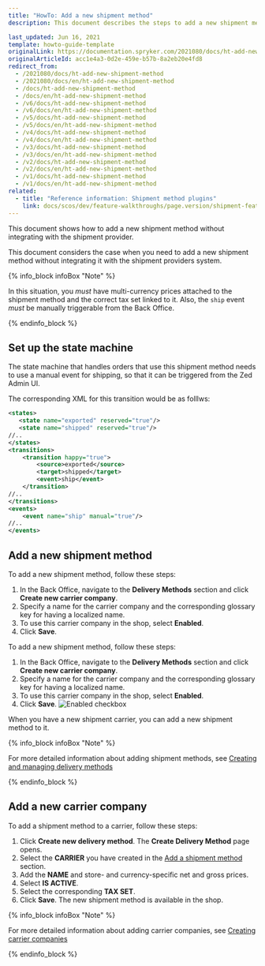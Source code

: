 ```yaml
---
title: "HowTo: Add a new shipment method"
description: This document describes the steps to add a new shipment method, without integrating with the shipment provider.

last_updated: Jun 16, 2021
template: howto-guide-template
originalLink: https://documentation.spryker.com/2021080/docs/ht-add-new-shipment-method
originalArticleId: acc1e4a3-0d2e-459e-b57b-8a2eb20e4fd8
redirect_from:
  - /2021080/docs/ht-add-new-shipment-method
  - /2021080/docs/en/ht-add-new-shipment-method
  - /docs/ht-add-new-shipment-method
  - /docs/en/ht-add-new-shipment-method
  - /v6/docs/ht-add-new-shipment-method
  - /v6/docs/en/ht-add-new-shipment-method
  - /v5/docs/ht-add-new-shipment-method
  - /v5/docs/en/ht-add-new-shipment-method
  - /v4/docs/ht-add-new-shipment-method
  - /v4/docs/en/ht-add-new-shipment-method
  - /v3/docs/ht-add-new-shipment-method
  - /v3/docs/en/ht-add-new-shipment-method
  - /v2/docs/ht-add-new-shipment-method
  - /v2/docs/en/ht-add-new-shipment-method
  - /v1/docs/ht-add-new-shipment-method
  - /v1/docs/en/ht-add-new-shipment-method
related:
  - title: "Reference information: Shipment method plugins"
    link: docs/scos/dev/feature-walkthroughs/page.version/shipment-feature-walkthrough/reference-information-shipment-method-plugins.html
---
```


This document shows how to add a new shipment method without integrating with the shipment provider.

This document considers the case when you need to add a new shipment method without integrating it with the shipment providers system.

{% info_block infoBox "Note" %}

In this situation, you *must* have multi-currency prices attached to the shipment method and the correct tax set linked to it. Also, the `ship` event *must* be manually triggerable from the Back Office.

{% endinfo_block %}

## Set up the state machine

The state machine that handles orders that use this shipment method needs to use a manual event for shipping, so that it can be triggered from the Zed Admin UI.

<!--../../Resources/Images/ship_event.png -->

The corresponding XML for this transition would be as folllws:

```xml
<states>
   <state name="exported" reserved="true"/>
   <state name="shipped" reserved="true"/>
//..
</states>
<transitions>
    <transition happy="true">
        <source>exported</source>
        <target>shipped</target>
        <event>ship</event>
    </transition>
//..
</transitions>
<events>
    <event name="ship" manual="true"/>
//..
</events>
```

## Add a new shipment method

To add a new shipment method, follow these steps:
1. In the Back Office, navigate to the **Delivery Methods** section and click **Create new carrier company**.
2. Specify a name for the carrier company and the corresponding glossary key for having a localized name.
3. To use this carrier company in the shop, select **Enabled**.
4. Click **Save**.
<!-- ../../Resources/Images/ui_add_carrier_cmpany.png-->

To add a new shipment method, follow these steps:
1. In the Back Office, navigate to the **Delivery Methods** section and click **Create new carrier company**.
2. Specify a name for the carrier company and the corresponding glossary key for having a localized name.
3. To use this carrier company in the shop, select **Enabled**.
4. Click **Save**.
![Enabled checkbox](https://spryker.s3.eu-central-1.amazonaws.com/docs/Tutorials/HowTos/HowTo+Add+a+New+Shipment+Method+2.0/ui_add_carrier_cmpany.png)

When you have a new shipment carrier, you can add a new shipment method to it.

{% info_block infoBox "Note" %}

For more detailed information about adding shipment methods, see [Creating and managing delivery methods](/docs/scos/user/back-office-user-guides/{{site.version}}/administration/delivery-methods/creating-and-managing-delivery-methods.html)

{% endinfo_block %}

## Add a new carrier company

To add a shipment method to a carrier, follow these steps:
1. Click **Create new delivery method**. The **Create Delivery Method** page opens.
2. Select the **CARRIER** you have created in the [Add a shipment method](add-a-shipment-method) section.
3. Add the **NAME** and store- and currency-specific net and gross prices.
4. Select **IS ACTIVE**.
5. Select the corresponding **TAX SET**.
6. Click **Save**.
   The new shipment method is available in the shop.

{% info_block infoBox "Note" %}

For more detailed information about adding carrier companies, see [Creating carrier companies](docs/scos/user/back-office-user-guides/202204.0/administration/delivery-methods/creating-carrier-companies.html)

{% endinfo_block %}

<!-- ../../Resources/Images/ui_shipment_method_6.png -->


<!-- ../../Resources/Images/ui_shipment_selection.png -->

